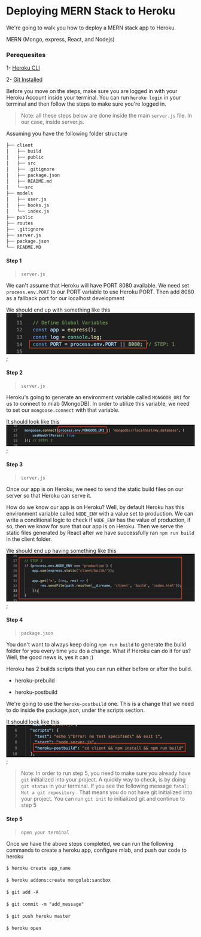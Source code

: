 # Deploying MERN Stack to Heroku


We're going to walk you how to deploy a MERN stack app to Heroku.

MERN (Mongo, express, React, and Nodejs)

### Perequesites
1- [Heroku CLI](https://devcenter.heroku.com/articles/heroku-cli)

2- [Git Installed](https://git-scm.com/downloads)


Before you move on the steps, make sure you are logged in with your Heroku Account inside your terminal. You can run `heroku login` in your terminal and then follow the steps to make sure you're logged in.

> Note: all these steps below are done inside the main `server.js` file. In our case, inside server.js. 

Assuming you have the following folder structure

```
├── client
│   ├── build
│   ├── public
│   ├── src
│   ├── .gitignore
│   ├── package.json
│   ├── README.md
│   └──src
├── models
│   ├── user.js
│   ├── books.js
│   └── index.js
├── public
├── routes
├── .gitignore
├── server.js
├── package.json
└── README.MD
```


#### Step 1
> `server.js`

We can't assume that Heroku will have PORT 8080 available. We need set `process.env.PORT` to our PORT variable to use Heroku PORT. Then add 8080 as a fallback port for our localhost development

We should end up with something like this
![PORT Images](public/images/port.png);


#### Step 2
> `server.js`

Heroku's going to generate an environment variable called `MONGODB_URI` for us to connect to mlab (MongoDB). In order to utilize this variable, we need to set our `mongoose.connect` with that variable. 

It should look like this
![MONGODB_URI](public/images/mongodb_uri.png);


#### Step 3
> `server.js`

Once our app is on Heroku, we need to send the static build files on our server so that Heroku can serve it. 

How do we know our app is on Heroku?
Well, by default Heroku has this environment variable called `NODE_ENV` with a value set to production. We can write a conditional logic to check if `NODE_ENV` has the value of production, if so, then we know for sure that our app is on Heroku. Then we serve the static files generated by React after we have successfully ran `npm run build` in the client folder.

We should end up having something like this
![Node Env](public/images/node_env.png);



#### Step 4
> `package.json`

You don't want to always keep doing `npm run build` to generate the build folder for you every time you do a change. What if Heroku can do it for us? Well, the good news is, yes it can :)

Heroku has 2 builds scripts that you can run either before or after the build. 

- heroku-prebuild

- heroku-postbuild

We're going to use the `heroku-postbuild` one. This is a change that we need to do inside the package.json, under the scripts section.

It should look like this
![Heroku Post Build](public/images/heroku-postbuild.png);


> Note: In order to run step 5, you need to make sure you already have `git` initialized into your project. A quickly way to check, is by doing `git status` in your terminal. If you see the following message `fatal: Not a git repository` . That means you do not have git initialized into your project. You can run `git init` to initialized git and continue to step 5



#### Step 5
> `open your terminal`

Once we have the above steps completed, we can run the following commands to create a heroku app, configure mlab, and push our code to heroku


```
$ heroku create app_name

$ heroku addons:create mongolab:sandbox

$ git add -A

$ git commit -m "add_message"

$ git push heroku master

$ heroku open

```